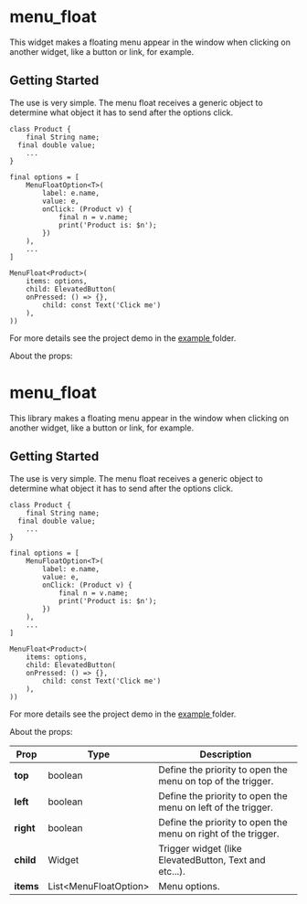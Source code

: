 # menu_float

This widget makes a floating menu appear in the window when clicking on another widget, like a button or link, for example.

## Getting Started
The use is very simple. The menu float receives a generic object to determine what object it has to send after the options click.

```
class Product {
	final String name;
  final double value;
	...
}

final options = [
	MenuFloatOption<T>(
		label: e.name,
		value: e,
		onClick: (Product v) {
			final n = v.name;
			print('Product is: $n');
		})
	),
	...
]

MenuFloat<Product>(
	items: options,
	child: ElevatedButton(
    onPressed: () => {}, 
		child: const Text('Click me')
	),
))
```

For more details see the project demo in the [example
](https://github.com/emirdeliz/menu_float/tree/master/example/menu_float_demo) folder.

About the props:

# menu_float

This library makes a floating menu appear in the window when clicking on another widget, like a button or link, for example.

## Getting Started
The use is very simple. The menu float receives a generic object to determine what object it has to send after the options click.

```
class Product {
	final String name;
  final double value;
	...
}

final options = [
	MenuFloatOption<T>(
		label: e.name,
		value: e,
		onClick: (Product v) {
			final n = v.name;
			print('Product is: $n');
		})
	),
	...
]

MenuFloat<Product>(
	items: options,
	child: ElevatedButton(
    onPressed: () => {}, 
		child: const Text('Click me')
	),
))
```

For more details see the project demo in the [example
](https://github.com/emirdeliz/menu_float/tree/master/example/menu_float_demo)folder.

About the props:

| **Prop**  | **Type** | **Description**|
|-----------|----------|---------------------------------------------------------------------|
| **top**   | boolean | Define the priority to open the menu on top of the trigger. |
| **left**  | boolean | Define the priority to open the menu on left of the trigger. |
| **right** | boolean | Define the priority to open the menu on right of the trigger. |
| **child** | Widget | Trigger widget (like ElevatedButton, Text and etc...). |
| **items** | List<MenuFloatOption<T>> | Menu options. |
